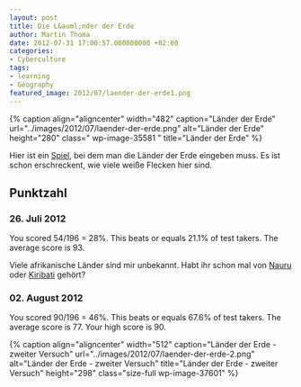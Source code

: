 ```yaml
---
layout: post
title: Die L&auml;nder der Erde
author: Martin Thoma
date: 2012-07-31 17:00:57.000000000 +02:00
categories:
- Cyberculture
tags:
- learning
- Geography
featured_image: 2012/07/laender-der-erde1.png
---
```

{% caption align="aligncenter" width="482" caption="L&auml;nder der Erde" url="../images/2012/07/laender-der-erde.png" alt="L&auml;nder der Erde"  height="280" class=" wp-image-35581 " title="L&auml;nder der Erde" %}

Hier ist ein <a href="http://www.jetpunk.com/quizzes/lander-der-welt-quiz">Spiel</a>, bei dem man die L&auml;nder der Erde eingeben muss. Es ist schon erschreckent, wie viele wei&szlig;e Flecken hier sind.

<h2>Punktzahl</h2>
<h3>26. Juli 2012</h3>
You scored 54/196 = 28%.
This beats or equals 21.1% of test takers.
The average score is 93.

Viele afrikanische L&auml;nder sind mir unbekannt. Habt ihr schon mal von <a href="http://de.wikipedia.org/wiki/Nauru">Nauru</a> oder <a href="http://de.wikipedia.org/wiki/Kiribati">Kiribati</a> geh&ouml;rt?

<h3>02. August 2012</h3>
You scored 90/196 = 46%.
This beats or equals 67.6% of test takers.
The average score is 77.
Your high score is 90.

{% caption align="aligncenter" width="512" caption="L&auml;nder der Erde - zweiter Versuch" url="../images/2012/07/laender-der-erde-2.png" alt="L&auml;nder der Erde - zweiter Versuch" title="L&auml;nder der Erde - zweiter Versuch" height="298" class="size-full wp-image-37601" %}
